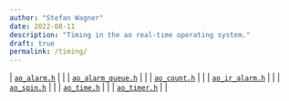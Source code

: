 ```yaml
---
author: "Stefan Wagner"
date: 2022-08-11
description: "Timing in the ao real-time operating system."
draft: true
permalink: /timing/
---
```


| [`ao_alarm.h`](api/src/ao_sys/alarm.h.md) | |
| [`ao_alarm_queue.h`](api/src/ao_sys/alarm_queue.h.md) | |
| [`ao_count.h`](api/src/ao_sys/count.h.md) | |
| [`ao_ir_alarm.h`](api/src/ao_sys/ir_alarm.h.md) | |
| [`ao_spin.h`](api/src/ao_sys/spin.h.md) | |
| [`ao_time.h`](api/src/ao_sys/time.h.md) | |
| [`ao_timer.h`](api/src/ao_sys/timer.h.md) | |
